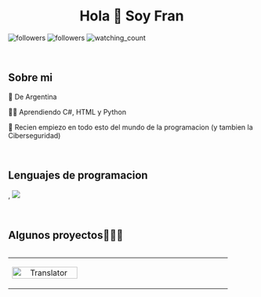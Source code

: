 <h1 align="center">Hola 👋  Soy Fran </h1> 
  <img alt="followers" title="Follow me on Github" src="https://img.shields.io/github/followers/xzonix?color=236ad3&style=for-the-badge&logo=github&label=Follow"/> <img alt="followers" title="Follow me on Twitter" src="https://img.shields.io/twitter/follow/ImOni_Xx?color=55960c&label=Follow&logo=twitter&logoColor=white&style=for-the-badge"/>
  <img src="https://komarev.com/ghpvc/?username=xzonix&color=brightgreen" alt="watching_count" />
  </p>
<br>
<h2>Sobre mi</h2>
<!--Intro start-->

<p align="left">
🧉 De Argentina

👨‍💻 Aprendiendo C#, HTML y Python

🎈 Recien empiezo en todo esto del mundo de la programacion (y tambien la Ciberseguridad)

<!--Intro end-->
  </p>
<br>

<h2 >Lenguajes de programacion</h2>
<!--tech stack icons-->
<p align="left">,
  <a href="https://skillicons.dev">
    <img src="https://skillicons.dev/icons?i=cs,py,css,html,js,github,vscode,ps&perline=12" />
  </a>
</p>
<br>
<!-------------------------->
<div id="proyectos">
<h2 >Algunos proyectos👨🏻‍💻</h2>

<table align="left" >
<tr border="none">
  <td width="25%" align="center">
    <p align="center">
     <a href="https://github.com/xzonix/translator" title="Go to Source">
        <img align="center" width=100% src="[https://github.com/xzonix/translator/archive/refs/heads/main.zip]"   alt="Translator" /></a>
      </p>
    <p align="center">
    </p>       
</td>
<td width="25%" align="center">
    <p align="center">
    </p>       
</td>
    </p>       
</td>

   <td width="25%" align="center">
    <p align="center">
    </p>       
</td>
  
</tr>
</table>
  </div>
<br>
<br><br>
<br>
<br><br><br>
<br><br>
  </p>
</div>
  <br>
<br><br>
